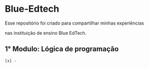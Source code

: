 # Blue-Edtech
  Esse repositório foi criado para compartilhar minhas experiências 
  
  nas instituição de ensino Blue EdTech.
  
  ## 1° Modulo: Lógica de programação
  
    [x] - 
